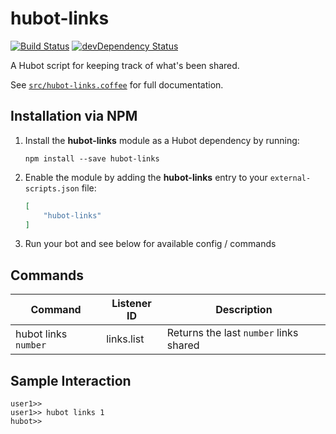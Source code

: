 # hubot-links

[![Build Status](https://travis-ci.org/ClaudeBot/hubot-links.svg)](https://travis-ci.org/ClaudeBot/hubot-links)
[![devDependency Status](https://david-dm.org/ClaudeBot/hubot-links/dev-status.svg)](https://david-dm.org/ClaudeBot/hubot-links#info=devDependencies)

A Hubot script for keeping track of what's been shared.

See [`src/hubot-links.coffee`](src/hubot-links.coffee) for full documentation.


## Installation via NPM

1. Install the **hubot-links** module as a Hubot dependency by running:

    ```
    npm install --save hubot-links
    ```

2. Enable the module by adding the **hubot-links** entry to your `external-scripts.json` file:

    ```json
    [
        "hubot-links"
    ]
    ```

3. Run your bot and see below for available config / commands


## Commands

Command | Listener ID | Description
--- | --- | ---
hubot links `number` | links.list | Returns the last `number` links shared


## Sample Interaction

```
user1>> 
user1>> hubot links 1
hubot>> 
```
